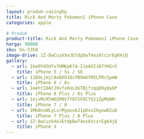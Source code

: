 ```yaml
---
layout: produk-casinghp
title: Rick And Morty Pokemon1 iPhone Case
categories: apple

# Produk
product-title: Rick And Morty Pokemon1 iPhone Case
harga: 90000
sku: hn-5358
image-drive: 1Z-8wCuzkXeJEtdpDwT4oz6tczrEgK4jQ
gallery:
  - url: 1keOY45UYv7HMKpKfA-IJeAXIiN7YHGrG
    title: iPhone 5 / 5s / SE
  - url: 11BGLjHjCAxBXO3dcPB9mbYR5LPRcSpmW
    title: iPhone 6 / 6s
  - url: 1m4ttI8AtJ9vfxKULOGTBjfzqqQ9yQabP
    title: iPhone 6 Plus / 6s Plus
  - url: 1ejvMcMlWOZM0V7Y07SFOCYS21ZpMUNM-
    title: iPhone 7 / 8
  - url: 1M68nxWLyLvrMypxvbJ1pDvv2kgowD2uD
    title: iPhone 7 Plus / 8 Plus
  - url: 1Z-8wCuzkXeJEtdpDwT4oz6tczrEgK4jQ
    title: iPhone X
---
```

